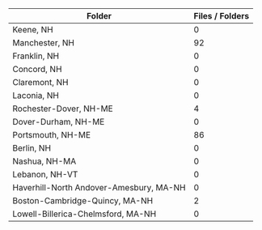 | Folder                                  |   Files / Folders |
|-----------------------------------------|-------------------|
| Keene, NH                               |                 0 |
| Manchester, NH                          |                92 |
| Franklin, NH                            |                 0 |
| Concord, NH                             |                 0 |
| Claremont, NH                           |                 0 |
| Laconia, NH                             |                 0 |
| Rochester-Dover, NH-ME                  |                 4 |
| Dover-Durham, NH-ME                     |                 0 |
| Portsmouth, NH-ME                       |                86 |
| Berlin, NH                              |                 0 |
| Nashua, NH-MA                           |                 0 |
| Lebanon, NH-VT                          |                 0 |
| Haverhill-North Andover-Amesbury, MA-NH |                 0 |
| Boston-Cambridge-Quincy, MA-NH          |                 2 |
| Lowell-Billerica-Chelmsford, MA-NH      |                 0 |